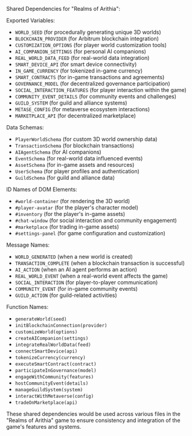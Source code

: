 Shared Dependencies for "Realms of Arithia":

Exported Variables:
- `WORLD_SEED` (for procedurally generating unique 3D worlds)
- `BLOCKCHAIN_PROVIDER` (for Arbitrum blockchain integration)
- `CUSTOMIZATION_OPTIONS` (for player world customization tools)
- `AI_COMPANION_SETTINGS` (for personal AI companions)
- `REAL_WORLD_DATA_FEED` (for real-world data integration)
- `SMART_DEVICE_API` (for smart device connectivity)
- `IN_GAME_CURRENCY` (for tokenized in-game currency)
- `SMART_CONTRACTS` (for in-game transactions and agreements)
- `GOVERNANCE_MODEL` (for decentralized governance participation)
- `SOCIAL_INTERACTION_FEATURES` (for player interaction within the game)
- `COMMUNITY_EVENT_DETAILS` (for community events and challenges)
- `GUILD_SYSTEM` (for guild and alliance systems)
- `METASE_CONFIG` (for metaverse ecosystem interactions)
- `MARKETPLACE_API` (for decentralized marketplace)

Data Schemas:
- `PlayerWorldSchema` (for custom 3D world ownership data)
- `TransactionSchema` (for blockchain transactions)
- `AIAgentSchema` (for AI companions)
- `EventSchema` (for real-world data influenced events)
- `AssetSchema` (for in-game assets and resources)
- `UserSchema` (for player profiles and authentication)
- `GuildSchema` (for guild and alliance data)

ID Names of DOM Elements:
- `#world-container` (for rendering the 3D world)
- `#player-avatar` (for the player's character model)
- `#inventory` (for the player's in-game assets)
- `#chat-window` (for social interaction and community engagement)
- `#marketplace` (for trading in-game assets)
- `#settings-panel` (for game configuration and customization)

Message Names:
- `WORLD_GENERATED` (when a new world is created)
- `TRANSACTION_COMPLETE` (when a blockchain transaction is successful)
- `AI_ACTION` (when an AI agent performs an action)
- `REAL_WORLD_EVENT` (when a real-world event affects the game)
- `SOCIAL_INTERACTION` (for player-to-player communication)
- `COMMUNITY_EVENT` (for in-game community events)
- `GUILD_ACTION` (for guild-related activities)

Function Names:
- `generateWorld(seed)`
- `initBlockchainConnection(provider)`
- `customizeWorld(options)`
- `createAICompanion(settings)`
- `integrateRealWorldData(feed)`
- `connectSmartDevice(api)`
- `tokenizeCurrency(currency)`
- `executeSmartContract(contract)`
- `participateInGovernance(model)`
- `engageWithCommunity(features)`
- `hostCommunityEvent(details)`
- `manageGuildSystem(system)`
- `interactWithMetaverse(config)`
- `tradeOnMarketplace(api)`

These shared dependencies would be used across various files in the "Realms of Arithia" game to ensure consistency and integration of the game's features and systems.